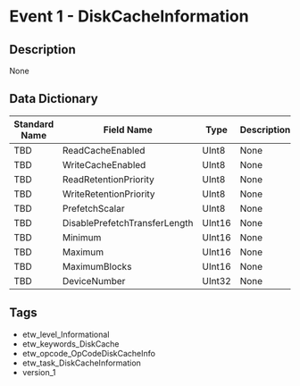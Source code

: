 # Event 1 - DiskCacheInformation

## Description
None

## Data Dictionary
|Standard Name|Field Name|Type|Description|Sample Value|
|---|---|---|---|---|
|TBD|ReadCacheEnabled|UInt8|None|`None`|
|TBD|WriteCacheEnabled|UInt8|None|`None`|
|TBD|ReadRetentionPriority|UInt8|None|`None`|
|TBD|WriteRetentionPriority|UInt8|None|`None`|
|TBD|PrefetchScalar|UInt8|None|`None`|
|TBD|DisablePrefetchTransferLength|UInt16|None|`None`|
|TBD|Minimum|UInt16|None|`None`|
|TBD|Maximum|UInt16|None|`None`|
|TBD|MaximumBlocks|UInt16|None|`None`|
|TBD|DeviceNumber|UInt32|None|`None`|

## Tags
* etw_level_Informational
* etw_keywords_DiskCache
* etw_opcode_OpCodeDiskCacheInfo
* etw_task_DiskCacheInformation
* version_1